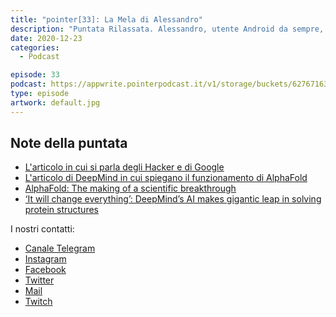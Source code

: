 ```yaml
---
title: "pointer[33]: La Mela di Alessandro"
description: "Puntata Rilassata. Alessandro, utente Android da sempre, prova Apple. Nella puntata ci racconta delle sue prime impressioni. Vi aggiorneremo anche riguardo a due significativi avvenimenti: l'outage di Google e AlphaFold di DeepMind."
date: 2020-12-23
categories:
  - Podcast

episode: 33
podcast: https://appwrite.pointerpodcast.it/v1/storage/buckets/627671639088838cd12f/files/e11f5d44-7bdb-4214-aaba-0c2f5491f41f/view?project=6276715aaae4d6008ec9
type: episode
artwork: default.jpg
---
```


## Note della puntata

<!-- wp:list -->
<ul><li><a href="https://www.105.net/news/tutto-news/1276011/googledown-e-gli-hacker-lasciano-un-messaggio-agli-studenti-di-google-meet.html">L'articolo in cui si parla degli Hacker e di Google</a> </li><li><a href="https://deepmind.com/blog/article/alphafold-a-solution-to-a-50-year-old-grand-challenge-in-biology">L'articolo di DeepMind in cui spiegano il funzionamento di AlphaFold</a></li><li><a href="https://www.youtube.com/watch?v=gg7WjuFs8F4">AlphaFold: The making of a scientific breakthrough</a></li><li><a href="https://www.nature.com/articles/d41586-020-03348-4">‘It will change everything’: DeepMind’s AI makes gigantic leap in solving protein structures</a></li></ul>
<!-- /wp:list -->

I nostri contatti:

- [Canale Telegram](https://t.me/PointerPodcast)
- [Instagram](https://www.instagram.com/pointerpodcast/)
- [Facebook](https://www.facebook.com/pointerPodcast/)
- [Twitter](https://twitter.com/PointerPodcast)
- [Mail](info@pointerpodcast.it)
- [Twitch](https://www.twitch.tv/pointerpodcast)
